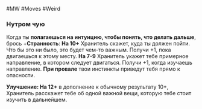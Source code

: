 #MW #Moves #Weird 

### Нутром чую

Когда ты **полагаешься на интуицию, чтобы понять, что делать дальше**, брось +**Странность**: 
**На 10+** Хранитель скажет, куда ты должен пойти. Что бы это ни было, это будет чем-то важным. Получи +1, пока двигаешься к этому месту. 
**На 7-9** Хранитель укажет тебе примерное направление, в котором следует двигаться. Получи +1, когда изучаешь направление. 
**При провале** твои инстинкты приведут тебя прямо к опасности. 

**Улучшение: На 12+** в дополнение к обычному результату 10+, Хранитель расскажет тебе об одной важной вещи, которую тебе стоит изучить в дальнейшем.
